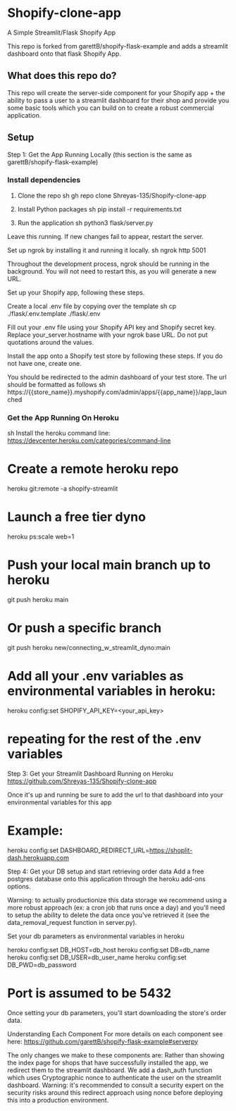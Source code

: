 # Shopify-clone-app
A Simple Streamlit/Flask Shopify App

This repo is forked from garettB/shopify-flask-example and adds a streamlit dashboard onto that flask Shopify App.

## What does this repo do?
This repo will create the server-side component for your Shopify app + the ability to pass a user to a streamlit dashboard for their shop and provide you some basic tools which you can build on to create a robust commercial application.

## Setup
Step 1: Get the App Running Locally
(this section is the same as garettB/shopify-flask-example)

### Install dependencies
1. Clone the repo
    sh 
      gh repo clone Shreyas-135/Shopify-clone-app
    
2. Install Python packages
    sh
      pip install -r requirements.txt
    
3. Run the application
    sh
      python3 flask/server.py
   
Leave this running. If new changes fail to appear, restart the server.

Set up ngrok by installing it and running it locally.
sh
  ngrok http 5001

Throughout the development process, ngrok should be running in the background. You will not need to restart this, as you will generate a new URL.

Set up your Shopify app, following these steps.

Create a local .env file by copying over the template
sh
  cp ./flask/.env.template ./flask/.env

Fill out your .env file using your Shopify API key and Shopify secret key. 
Replace your_server.hostname with your ngrok base URL.
Do not put quotations around the values.

Install the app onto a Shopify test store by following these steps. If you do not have one, create one.

You should be redirected to the admin dashboard of your test store. The url should be formatted as follows
sh
  https://{{store_name}}.myshopify.com/admin/apps/{{app_name}}/app_launched

### Get the App Running On Heroku
sh
  Install the heroku command line: https://devcenter.heroku.com/categories/command-line
  # Create a remote heroku repo
  heroku git:remote -a shopify-streamlit
  # Launch a free tier dyno
  heroku ps:scale web=1
  # Push your local main branch up to heroku
  git push heroku main
  # Or push a specific branch
  git push heroku new/connecting_w_streamlit_dyno:main
  # Add all your .env variables as environmental variables in heroku:
  heroku config:set SHOPIFY_API_KEY=<your_api_key>
  # repeating for the rest of the .env variables
  Step 3: Get your Streamlit Dashboard Running on Heroku
  https://github.com/Shreyas-135/Shopify-clone-app

Once it's up and running be sure to add the url to that dashboard into your environmental variables for this app

# Example:
heroku config:set DASHBOARD_REDIRECT_URL=https://shoplit-dash.herokuapp.com

Step 4: Get your DB setup and start retrieving order data
Add a free postgres database onto this application through the heroku add-ons options.

Warning: to actually productionize this data storage we recommend using a more robust approach (ex: a cron job that runs once a day) and you'll need to setup the ability to delete the data once you've retrieved it (see the data_removal_request function in server.py).

Set your db parameters as environmental variables in heroku

heroku config:set DB_HOST=db_host
heroku config:set DB=db_name
heroku config:set DB_USER=db_user_name
heroku config:set DB_PWD=db_password

# Port is assumed to be 5432
Once setting your db parameters, you'll start downloading the store's order data.

Understanding Each Component
For more details on each component see here: https://github.com/garettB/shopify-flask-example#serverpy

The only changes we make to these components are:
Rather than showing the index page for shops that have successfully installed the app, we redirect them to the streamlit dashboard.
We add a dash_auth function which uses Cryptographic nonce to authenticate the user on the streamlit dashboard.
Warning: it's recommended to consult a security expert on the security risks around this redirect approach using nonce before deploying this into a production environment.
